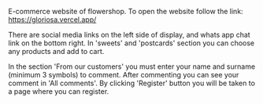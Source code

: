E-commerce website of flowershop.
To open the website follow the link: https://gloriosa.vercel.app/

There are social media links on the left side of display, and whats app chat link on the bottom right.
In 'sweets' and 'postcards' section you can choose any products and add to cart.

In the section 'From our customers' you must enter your name and surname (minimum 3 symbols) to comment. After commenting you can see your comment in 'All comments'.
By clicking 'Register' button you will be taken to a page where you can register.
